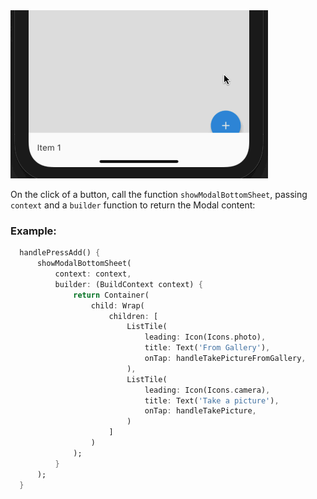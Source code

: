 <img src="../../images/showModalBottomSheet.gif" />

On the click of a button, call the function `showModalBottomSheet`, passing `context` and a `builder` function to return the Modal content:

### Example:

``` dart
  handlePressAdd() {
      showModalBottomSheet(
          context: context,
          builder: (BuildContext context) {
              return Container(
                  child: Wrap(
                      children: [
                          ListTile(
                              leading: Icon(Icons.photo),
                              title: Text('From Gallery'),
                              onTap: handleTakePictureFromGallery,
                          ),
                          ListTile(
                              leading: Icon(Icons.camera),
                              title: Text('Take a picture'),
                              onTap: handleTakePicture,
                          )
                      ]
                  )
              );
          }
      );
  }
```

